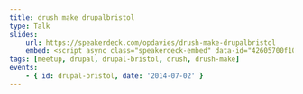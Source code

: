 ```yaml
---
title: drush make drupalbristol
type: Talk
slides:
    url: https://speakerdeck.com/opdavies/drush-make-drupalbristol
    embed: <script async class="speakerdeck-embed" data-id="42605700f102013198de5a5f6f23ab67" data-ratio="1.29456384323641" src="//speakerdeck.com/assets/embed.js"></script>
tags: [meetup, drupal, drupal-bristol, drush, drush-make]
events:
    - { id: drupal-bristol, date: '2014-07-02' }
---
```

